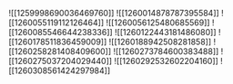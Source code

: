 ![[1259998690036469760]]
![[1260014878787395584]]
![[1260055119112126464]]
![[1260056125480685569]]
![[1260085546644238336]]
![[1260122443181486080]]
![[1260178511836459009]]
![[1260188942508281858]]
![[1260258281408409600]]
![[1260273784600383488]]
![[1260275037204029440]]
![[1260292532602204160]]
![[1260308561424297984]]
